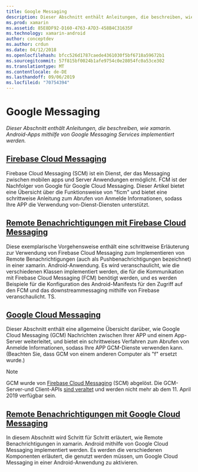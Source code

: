 ```yaml
---
title: Google Messaging
description: Dieser Abschnitt enthält Anleitungen, die beschreiben, wie xamarin. Android-Apps mithilfe von Google Messaging Services implementiert werden.
ms.prod: xamarin
ms.assetid: 85E8DF92-D160-4763-A7D3-458B4C31635F
ms.technology: xamarin-android
author: conceptdev
ms.author: crdun
ms.date: 04/12/2018
ms.openlocfilehash: bfcc526d1787caede4361030f5bf6718a59672b1
ms.sourcegitcommit: 57f815bf0024b1afe9754c0e28054fc0a53ce302
ms.translationtype: MT
ms.contentlocale: de-DE
ms.lasthandoff: 09/06/2019
ms.locfileid: "70754394"
---
```

# <a name="google-messaging"></a>Google Messaging

_Dieser Abschnitt enthält Anleitungen, die beschreiben, wie xamarin. Android-Apps mithilfe von Google Messaging Services implementiert werden._

## <a name="firebase-cloud-messagingfirebase-cloud-messagingmd"></a>[Firebase Cloud Messaging](firebase-cloud-messaging.md)

Firebase Cloud Messaging (SCM) ist ein Dienst, der das Messaging zwischen mobilen apps und Server Anwendungen ermöglicht. FCM ist der Nachfolger von Google für Google Cloud Messaging. Dieser Artikel bietet eine Übersicht über die Funktionsweise von "ficm" und bietet eine schrittweise Anleitung zum Abrufen von Anmelde Informationen, sodass Ihre APP die Verwendung von-Dienst-Diensten unterstützt.

## <a name="remote-notifications-with-firebase-cloud-messagingremote-notifications-with-fcmmd"></a>[Remote Benachrichtigungen mit Firebase Cloud Messaging](remote-notifications-with-fcm.md)

Diese exemplarische Vorgehensweise enthält eine schrittweise Erläuterung zur Verwendung von Firebase Cloud Messaging zum Implementieren von Remote Benachrichtigungen (auch als Pushbenachrichtigungen bezeichnet) in einer xamarin. Android-Anwendung. Es wird veranschaulicht, wie die verschiedenen Klassen implementiert werden, die für die Kommunikation mit Firebase Cloud Messaging (FCM) benötigt werden, und es werden Beispiele für die Konfiguration des Android-Manifests für den Zugriff auf den FCM und das downstreammessaging mithilfe von Firebase veranschaulicht. TS.

## <a name="google-cloud-messaginggoogle-cloud-messagingmd"></a>[Google Cloud Messaging](google-cloud-messaging.md)

Dieser Abschnitt enthält eine allgemeine Übersicht darüber, wie Google Cloud Messaging (GCM) Nachrichten zwischen Ihrer APP und einem App-Server weiterleitet, und bietet ein schrittweises Verfahren zum Abrufen von Anmelde Informationen, sodass Ihre APP GCM-Dienste verwenden kann. (Beachten Sie, dass GCM von einem anderen Computer als "f" ersetzt wurde.)

> [!NOTE]
> GCM wurde von [Firebase Cloud Messaging](~/android/data-cloud/google-messaging/firebase-cloud-messaging.md) (SCM) abgelöst.
> Die GCM-Server-und Client-APIs [sind veraltet](https://firebase.googleblog.com/2018/04/time-to-upgrade-from-gcm-to-fcm.html) und werden nicht mehr ab dem 11. April 2019 verfügbar sein.

## <a name="remote-notifications-with-google-cloud-messagingremote-notifications-with-gcmmd"></a>[Remote Benachrichtigungen mit Google Cloud Messaging](remote-notifications-with-gcm.md)

In diesem Abschnitt wird Schritt für Schritt erläutert, wie Remote Benachrichtigungen in xamarin. Android mithilfe von Google Cloud Messaging implementiert werden.
Es werden die verschiedenen Komponenten erläutert, die genutzt werden müssen, um Google Cloud Messaging in einer Android-Anwendung zu aktivieren.
